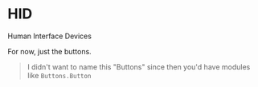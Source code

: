 # HID

Human Interface Devices

For now, just the buttons.

> I didn't want to name this "Buttons" since then you'd have modules like `Buttons.Button`
